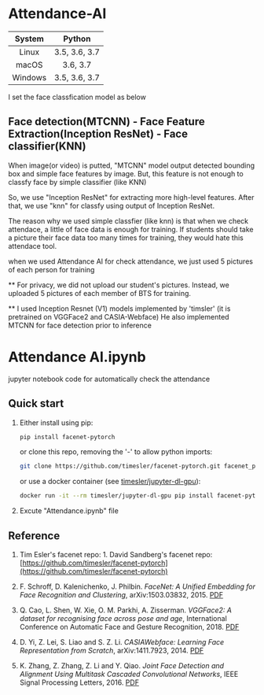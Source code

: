 # Attendance-AI

| System | Python |
| :---: | :---: |
| Linux | 3.5, 3.6, 3.7 |
| macOS | 3.6, 3.7 |
| Windows | 3.5, 3.6, 3.7 |

I set the face classfication model as below

###
## Face detection(MTCNN) - Face Feature Extraction(Inception ResNet) - Face classifier(KNN)

When image(or video) is putted, "MTCNN" model output detected bounding box and simple face features by image. But, this feature is not enough to classfy face by simple classifier (like KNN)

So, we use "Inception ResNet" for extracting more high-level features. After that, we use "knn" for classfy using output of Inception ResNet.

The reason why we used simple classfier (like knn) is that when we check attendace, a little of face data is enough for training. If students should take a picture their face data too many times for training, they would hate this attendace tool. 

when we used Attendance AI for check attendance, we just used 5 pictures of each person for training

** For privacy, we did not upload our student's pictures. Instead, we uploaded 5 pictures of each member of BTS for training.

** I used Inception Resnet (V1) models implemented by 'timsler' (it is pretrained on VGGFace2 and CASIA-Webface) He also implemented MTCNN for face detection prior to inference

# Attendance AI.ipynb

jupyter notebook code for automatically check the attendance

## Quick start

1. Either install using pip:
    ```bash
    pip install facenet-pytorch
    ```
    or clone this repo, removing the '-' to allow python imports:
    ```bash
    git clone https://github.com/timesler/facenet-pytorch.git facenet_pytorch
    ```
    or use a docker container (see [timesler/jupyter-dl-gpu](https://github.com/timesler/docker-jupyter-dl-gpu)):
    ```bash
    docker run -it --rm timesler/jupyter-dl-gpu pip install facenet-pytorch && ipython

1. Excute "Attendance.ipynb" file


## Reference

1. Tim Esler's facenet repo: 1. David Sandberg's facenet repo: [https://github.com/timesler/facenet-pytorch](https://github.com/timesler/facenet-pytorch)

1. F. Schroff, D. Kalenichenko, J. Philbin. _FaceNet: A Unified Embedding for Face Recognition and Clustering_, arXiv:1503.03832, 2015. [PDF](https://arxiv.org/pdf/1503.03832)

1. Q. Cao, L. Shen, W. Xie, O. M. Parkhi, A. Zisserman. _VGGFace2: A dataset for recognising face across pose and age_, International Conference on Automatic Face and Gesture Recognition, 2018. [PDF](http://www.robots.ox.ac.uk/~vgg/publications/2018/Cao18/cao18.pdf)

1. D. Yi, Z. Lei, S. Liao and S. Z. Li. _CASIAWebface: Learning Face Representation from Scratch_, arXiv:1411.7923, 2014. [PDF](https://arxiv.org/pdf/1411.7923)

1. K. Zhang, Z. Zhang, Z. Li and Y. Qiao. _Joint Face Detection and Alignment Using Multitask Cascaded Convolutional Networks_, IEEE Signal Processing Letters, 2016. [PDF](https://kpzhang93.github.io/MTCNN_face_detection_alignment/paper/spl.pdf)
